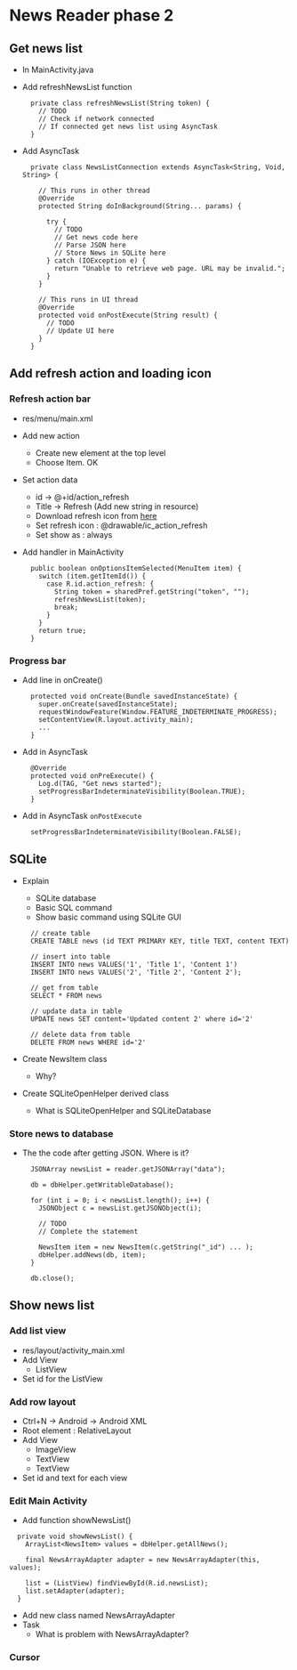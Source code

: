 
# News Reader phase 2

## Get news list

* In MainActivity.java
* Add refreshNewsList function

  ```
    private class refreshNewsList(String token) {
      // TODO 
      // Check if network connected
      // If connected get news list using AsyncTask
    }
  ```
* Add AsyncTask

  ```
    private class NewsListConnection extends AsyncTask<String, Void, String> {
      
      // This runs in other thread
      @Override
      protected String doInBackground(String... params) {

        try {
          // TODO 
          // Get news code here
          // Parse JSON here
          // Store News in SQLite here
        } catch (IOException e) {
          return "Unable to retrieve web page. URL may be invalid.";
        }
      }

      // This runs in UI thread
      @Override
      protected void onPostExecute(String result) {
        // TODO
        // Update UI here
      }
    }
  ```

## Add refresh action and loading icon

### Refresh action bar

* res/menu/main.xml
* Add new action
  * Create new element at the top level
  * Choose Item. OK
* Set action data
  * id -> @+id/action_refresh
  * Title -> Refresh (Add new string in resource)
  * Download refresh icon from [here](https://cloudup.com/cpWbpbapLbO)
  * Set refresh icon : @drawable/ic_action_refresh
  * Set show as : always
* Add handler in MainActivity

  ```
    public boolean onOptionsItemSelected(MenuItem item) {
      switch (item.getItemId()) {
        case R.id.action_refresh: {
          String token = sharedPref.getString("token", "");
          refreshNewsList(token);
          break;
        }
      }
      return true;
    } 
  ```

### Progress bar

* Add line in onCreate()

  ```
    protected void onCreate(Bundle savedInstanceState) {
      super.onCreate(savedInstanceState);
      requestWindowFeature(Window.FEATURE_INDETERMINATE_PROGRESS);
      setContentView(R.layout.activity_main);
      ...
    }
  ```
* Add in AsyncTask

  ```
    @Override
    protected void onPreExecute() {
      Log.d(TAG, "Get news started");
      setProgressBarIndeterminateVisibility(Boolean.TRUE); 
    }
  ```
* Add in AsyncTask `onPostExecute`

  ```
    setProgressBarIndeterminateVisibility(Boolean.FALSE); 
  ```

## SQLite

* Explain
  * SQLite database
  * Basic SQL command
  * Show basic command using SQLite GUI

  ```
    // create table
    CREATE TABLE news (id TEXT PRIMARY KEY, title TEXT, content TEXT)
    
    // insert into table
    INSERT INTO news VALUES('1', 'Title 1', 'Content 1')
    INSERT INTO news VALUES('2', 'Title 2', 'Content 2');
    
    // get from table
    SELECT * FROM news

    // update data in table
    UPDATE news SET content='Updated content 2' where id='2'

    // delete data from table
    DELETE FROM news WHERE id='2'
  ```

* Create NewsItem class
  * Why?
* Create SQLiteOpenHelper derived class
  * What is SQLiteOpenHelper and SQLiteDatabase

### Store news to database

* The the code after getting JSON. Where is it?

  ```
    JSONArray newsList = reader.getJSONArray("data");

    db = dbHelper.getWritableDatabase();
    
    for (int i = 0; i < newsList.length(); i++) {
      JSONObject c = newsList.getJSONObject(i);
      
      // TODO 
      // Complete the statement

      NewsItem item = new NewsItem(c.getString("_id") ... );
      dbHelper.addNews(db, item);
    }
    
    db.close();
  ```

## Show news list

### Add list view

* res/layout/activity_main.xml
* Add View
  * ListView 
* Set id for the ListView

### Add row layout

* Ctrl+N -> Android -> Android XML
* Root element : RelativeLayout
* Add View
  * ImageView
  * TextView
  * TextView
* Set id and text for each view

### Edit Main Activity

* Add function showNewsList()

```
  private void showNewsList() {
    ArrayList<NewsItem> values = dbHelper.getAllNews();

    final NewsArrayAdapter adapter = new NewsArrayAdapter(this, values);
     
    list = (ListView) findViewById(R.id.newsList);
    list.setAdapter(adapter);
  }
```

* Add new class named NewsArrayAdapter
* Task
  * What is problem with NewsArrayAdapter?

### Cursor



